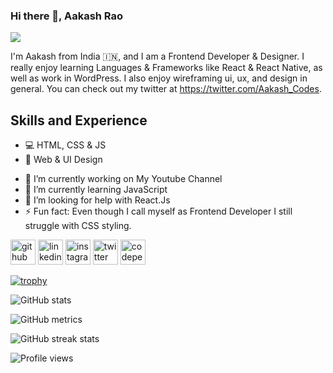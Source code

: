 ### Hi there 👋, Aakash Rao
![](https://pbs.twimg.com/profile_banners/1451743877912678401/1636432396/600x200)

I'm Aakash from India 🇮🇳, and I am a Frontend Developer & Designer. I really enjoy learning Languages & Frameworks like React & React Native, as well as work in WordPress. I also enjoy wireframing ui, ux, and design in general. You can check out my twitter at https://twitter.com/Aakash_Codes.

## Skills and Experience
* 💻 HTML, CSS & JS
* 🎨 Web & UI Design

- 🔭 I’m currently working on My Youtube Channel 
- 🌱 I’m currently learning JavaScript 
- 🤔 I’m looking for help with React.Js 
- ⚡ Fun fact: Even though I call myself as Frontend Developer I still struggle with CSS styling. 


[<img src='https://cdn.jsdelivr.net/npm/simple-icons@3.0.1/icons/github.svg' alt='github' height='40'>](https://github.com/AakashRao-dev)  [<img src='https://cdn.jsdelivr.net/npm/simple-icons@3.0.1/icons/linkedin.svg' alt='linkedin' height='40'>](https://www.linkedin.com/in/aakashrao-dev/)  [<img src='https://cdn.jsdelivr.net/npm/simple-icons@3.0.1/icons/instagram.svg' alt='instagram' height='40'>](https://www.instagram.com/aakash_codes/)  [<img src='https://cdn.jsdelivr.net/npm/simple-icons@3.0.1/icons/twitter.svg' alt='twitter' height='40'>](https://twitter.com/aakash_codes)  [<img src='https://cdn.jsdelivr.net/npm/simple-icons@3.0.1/icons/codepen.svg' alt='codepen' height='40'>](https://codepen.io/aakash_codes)  

[![trophy](https://github-profile-trophy.vercel.app/?username=AakashRao-dev)](https://github.com/ryo-ma/github-profile-trophy)

![GitHub stats](https://github-readme-stats.vercel.app/api?username=AakashRao-dev&show_icons=true)  

![GitHub metrics](https://metrics.lecoq.io/AakashRao-dev)  

![GitHub streak stats](https://github-readme-streak-stats.herokuapp.com/?user=AakashRao-dev)  

![Profile views](https://gpvc.arturio.dev/AakashRao-dev)  
